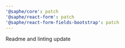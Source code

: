 ```yaml
---
'@saphe/core': patch
'@saphe/react-form': patch
'@saphe/react-form-fields-bootstrap': patch
---
```


Readme and linting update
